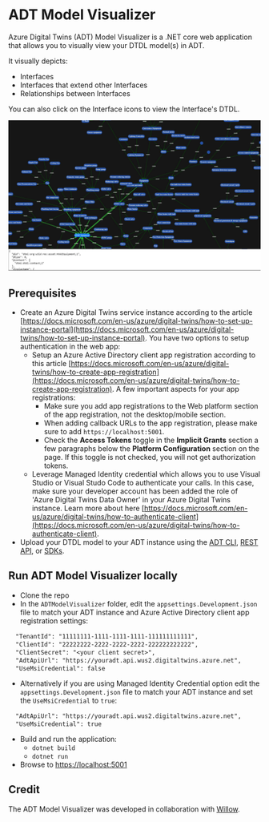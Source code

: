 # ADT Model Visualizer

Azure Digital Twins (ADT) Model Visualizer is a .NET core web application that allows you to visually view your DTDL model(s) in ADT. 

It visually depicts:

- Interfaces
- Interfaces that extend other Interfaces
- Relationships between Interfaces

You can also click on the Interface icons to view the Interface's DTDL.

![ADT Model Visualizer](ADTModelVisualizer.JPG)

## Prerequisites


- Create an Azure Digital Twins service instance according to the article [https://docs.microsoft.com/en-us/azure/digital-twins/how-to-set-up-instance-portal](https://docs.microsoft.com/en-us/azure/digital-twins/how-to-set-up-instance-portal).
You have two options to setup authentication in the web app:
  - Setup an Azure Active Directory client app registration according to this article [https://docs.microsoft.com/en-us/azure/digital-twins/how-to-create-app-registration](https://docs.microsoft.com/en-us/azure/digital-twins/how-to-create-app-registration).  A few important aspects for your app registrations:
    - Make sure you add app registrations to the Web platform section of the app registration, not the desktop/mobile section.
    - When adding callback URLs to the app registration, please make sure to add `https://localhost:5001`.
    - Check the **Access Tokens** toggle in the **Implicit Grants** section a few paragraphs below the **Platform Configuration** section on the page. If this toggle is not checked, you will not get authorization tokens.
  - Leverage Managed Identity credential which allows you to use Visual Studio or Visual Studo Code to authenticate your calls. In this case, make sure your developer account has been added the role of 'Azure Digital Twins Data Owner' in your Azure Digital Twins instance. Learn more about here [https://docs.microsoft.com/en-us/azure/digital-twins/how-to-authenticate-client](https://docs.microsoft.com/en-us/azure/digital-twins/how-to-authenticate-client).
- Upload your DTDL model to your ADT instance using the [ADT CLI](https://docs.microsoft.com/en-us/cli/azure/ext/azure-iot/dt/model?view=azure-cli-latest#ext_azure_iot_az_dt_model_create), [REST API](https://docs.microsoft.com/en-us/rest/api/digital-twins/dataplane/models), or [SDKs](https://docs.microsoft.com/en-us/azure/digital-twins/how-to-manage-model#upload-models).

## Run ADT Model Visualizer locally

- Clone the repo
- In the ```ADTModelVisualizer``` folder, edit the ```appsettings.Development.json``` file to match your ADT instance and Azure Active Directory client app registration settings:
```
  "TenantId": "11111111-1111-1111-1111-111111111111",
  "ClientId": "22222222-2222-2222-2222-222222222222",
  "ClientSecret": "<your client secret>",
  "AdtApiUrl": "https://youradt.api.wus2.digitaltwins.azure.net",
  "UseMsiCredential": false
```
- Alternatively if you are using Managed Identity Credential option edit the ```appsettings.Development.json``` file to match your ADT instance and set the `UseMsiCredential` to `true`:
```
  "AdtApiUrl": "https://youradt.api.wus2.digitaltwins.azure.net",
  "UseMsiCredential": true
```
- Build and run the application:
  - ```dotnet build```
  - ```dotnet run```
- Browse to [https://localhost:5001](https://localhost:5001)

## Credit
The ADT Model Visualizer was developed in collaboration with [Willow](https://www.willowinc.com/).
